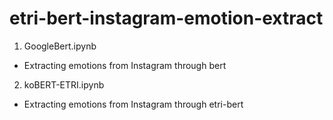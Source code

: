 # etri-bert-instagram-emotion-extract

1. GoogleBert.ipynb
- Extracting emotions from Instagram through bert


2. koBERT-ETRI.ipynb
- Extracting emotions from Instagram through etri-bert
